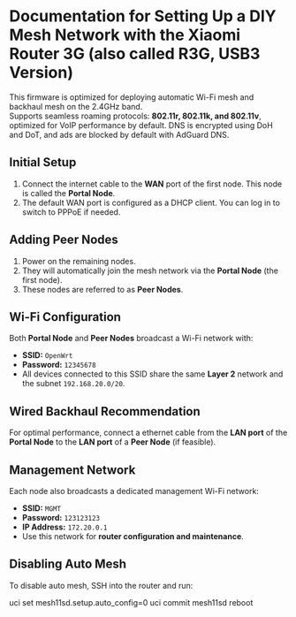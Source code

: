 # Documentation for Setting Up a DIY Mesh Network with the Xiaomi Router 3G (also called R3G, USB3 Version)

This firmware is optimized for deploying automatic Wi-Fi mesh and backhaul mesh on the 2.4GHz band.  
Supports seamless roaming protocols: **802.11r, 802.11k, and 802.11v**, optimized for VoIP performance by default.
DNS is encrypted using DoH and DoT, and ads are blocked by default with AdGuard DNS.

## Initial Setup
1. Connect the internet cable to the **WAN** port of the first node. This node is called the **Portal Node**.
2. The default WAN port is configured as a DHCP client. You can log in to switch to PPPoE if needed.

## Adding Peer Nodes
1. Power on the remaining nodes.  
2. They will automatically join the mesh network via the **Portal Node** (the first node).  
3. These nodes are referred to as **Peer Nodes**.

## Wi-Fi Configuration
Both **Portal Node** and **Peer Nodes** broadcast a Wi-Fi network with:  
- **SSID:** `OpenWrt`  
- **Password:** `12345678`  
- All devices connected to this SSID share the same **Layer 2** network and the subnet `192.168.20.0/20`.

## Wired Backhaul Recommendation
For optimal performance, connect a ethernet cable from the **LAN port** of the **Portal Node** to the **LAN port** of a **Peer Node** (if feasible).

## Management Network
Each node also broadcasts a dedicated management Wi-Fi network:  
- **SSID:** `MGMT`  
- **Password:** `123123123`  
- **IP Address:** `172.20.0.1`  
- Use this network for **router configuration and maintenance**.

## Disabling Auto Mesh
To disable auto mesh, SSH into the router and run:

uci set mesh11sd.setup.auto_config=0
uci commit mesh11sd
reboot
